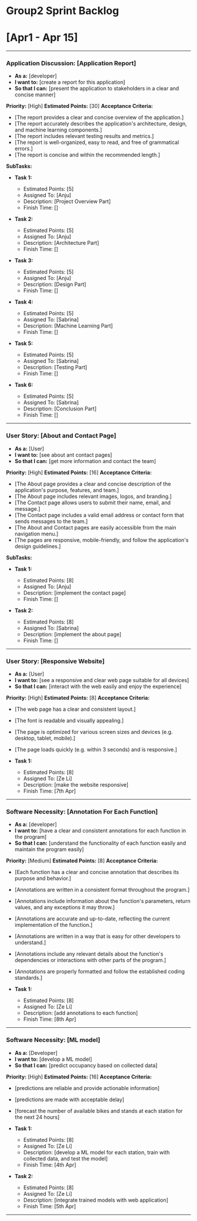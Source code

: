 # Group2 Sprint Backlog
# [Apr1 - Apr 15]
------------

### Application Discussion: [Application Report]
- **As a:** [developer]
- **I want to:** [create a report for this application]
- **So that I can:** [present the application to stakeholders in a clear and concise manner]

**Priority:** [High]
**Estimated Points:** [30]
**Acceptance Criteria:**
- [The report provides a clear and concise overview of the application.]
- [The report accurately describes the application's architecture, design, and machine learning components.]
- [The report includes relevant testing results and metrics.]
- [The report is well-organized, easy to read, and free of grammatical errors.]
- [The report is concise and within the recommended length.]

**SubTasks:**

- **Task 1:** 
    - Estimated Points: [5]
    - Assigned To: [Anju]
    - Description: [Project Overview Part]
    - Finish Time: []

- **Task 2:** 
    - Estimated Points: [5]
    - Assigned To: [Anju]
    - Description: [Architecture Part]
    - Finish Time: []

- **Task 3:** 
    - Estimated Points: [5]
    - Assigned To: [Anju]
    - Description: [Design Part]
    - Finish Time: []

- **Task 4:** 
    - Estimated Points: [5]
    - Assigned To: [Sabrina]
    - Description: [Machine Learning Part]
    - Finish Time: []

- **Task 5:** 
    - Estimated Points: [5]
    - Assigned To: [Sabrina]
    - Description: [Testing Part]
    - Finish Time: []

- **Task 6:** 
    - Estimated Points: [5]
    - Assigned To: [Sabrina]
    - Description: [Conclusion Part]
    - Finish Time: []

---------
### User Story: [About and Contact Page]
- **As a:** [User]
- **I want to:** [see about ant contact pages]
- **So that I can:** [get more information and contact the team]

**Priority:** [High]
**Estimated Points:** [16]
**Acceptance Criteria:**
- [The About page provides a clear and concise description of the application's purpose, features, and team.]
- [The About page includes relevant images, logos, and branding.]
- [The Contact page allows users to submit their name, email, and message.]
- [The Contact page includes a valid email address or contact form that sends messages to the team.]
- [The About and Contact pages are easily accessible from the main navigation menu.]
- [The pages are responsive, mobile-friendly, and follow the application's design guidelines.]

**SubTasks:**

- **Task 1:** 
    - Estimated Points: [8]
    - Assigned To: [Anju]
    - Description: [implement the contact page]
    - Finish Time: []

- **Task 2:** 
    - Estimated Points: [8]
    - Assigned To: [Sabrina]
    - Description: [implement the about page]
    - Finish Time: []
------------

### User Story: [Responsive Website]
- **As a:** [User]
- **I want to:** [see a responsive and clear web page suitable for all devices]
- **So that I can:** [interact with the web easily and enjoy the experience]

**Priority:** [High]
**Estimated Points:** [8]
**Acceptance Criteria:**
- [The web page has a clear and consistent layout.]
- [The font is readable and visually appealing.]
- [The page is optimized for various screen sizes and devices (e.g. desktop, tablet, mobile).]
- [The page loads quickly (e.g. within 3 seconds) and is responsive.]

- **Task 1:** 
    - Estimated Points: [8]
    - Assigned To: [Ze Li]
    - Description: [make the website responsive]
    - Finish Time: [7th Apr]

-------------------------------------------------
### Software Necessity: [Annotation For Each Function]
- **As a:** [developer]
- **I want to:** [have a clear and consistent annotations for each function in the program]
- **So that I can:** [understand the functionality of each function easily and maintain the program easily]

**Priority:** [Medium]
**Estimated Points:** [8]
**Acceptance Criteria:**
- [Each function has a clear and concise annotation that describes its purpose and behavior.]
- [Annotations are written in a consistent format throughout the program.]
- [Annotations include information about the function's parameters, return values, and any exceptions it may throw.]
- [Annotations are accurate and up-to-date, reflecting the current implementation of the function.]
- [Annotations are written in a way that is easy for other developers to understand.]
- [Annotations include any relevant details about the function's dependencies or interactions with other parts of the program.]
- [Annotations are properly formatted and follow the established coding standards.]

- **Task 1:** 
    - Estimated Points: [8]
    - Assigned To: [Ze Li]
    - Description: [add annotations to each function]
    - Finish Time: [8th Apr]

-------------
### Software Necessity: [ML model]
- **As a:** [Developer]
- **I want to:** [develop a ML model]
- **So that I can:** [predict occupancy based on collected data]

**Priority:** [High]
**Estimated Points:** [16]
**Acceptance Criteria:**
- [predictions are reliable and provide actionable information]
- [predictions are made with acceptable delay]
- [forecast the number of available bikes and stands at each station for the next 24 hours]

- **Task 1:** 
    - Estimated Points: [8]
    - Assigned To: [Ze Li]
    - Description: [develop a ML model for each station, train with collected data, and test the model]
    - Finish Time: [4th Apr]

- **Task 2:** 
    - Estimated Points: [8]
    - Assigned To: [Ze Li]
    - Description: [integrate trained models with web application]
    - Finish Time: [5th Apr]

-------------------

<!-- ### User Story: [Story Title]
- **As a:** [Type of user]
- **I want to:** [Action or capability]
- **So that I can:** [Benefit or reason]

**Priority:** [High/Medium/Low]
**Estimated Points:** [Story points]
**Acceptance Criteria:**
- [Criterion 1]
- [Criterion 2]

**SubTasks:**

- **Task 1:** 
    - Assigned To: [Not decided]
    - Description: [Detailed description of the task]
- **Task 2:** 
    - Assigned To: [Not decided]
    - Description: [Detailed description of the task]
--------- -->
<!-- ## Notes
- [] -->
<!-- - [Any additional notes or comments]
- [Important considerations or reminders] -->
